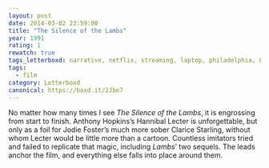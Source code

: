 ```yaml
---
layout: post 
date: 2014-03-02 23:59:00
title: "The Silence of the Lambs"
year: 1991
rating: 1
rewatch: true
tags_letterboxd: narrative, netflix, streaming, laptop, philadelphia, Leah
tags:
  - film
category: Letterboxd
canonical: https://boxd.it/2Jbe7
---
```


No matter how many times I see <cite>The Silence of the Lambs</cite>, it is engrossing from start to finish. Anthony Hopkins’s Hannibal Lecter is unforgettable, but only as a foil for Jodie Foster’s much more sober Clarice Starling, without whom Lecter would be little more than a cartoon. Countless imitators tried and failed to replicate that magic, including <cite>Lambs</cite>’ two sequels. The leads anchor the film, and everything else falls into place around them.